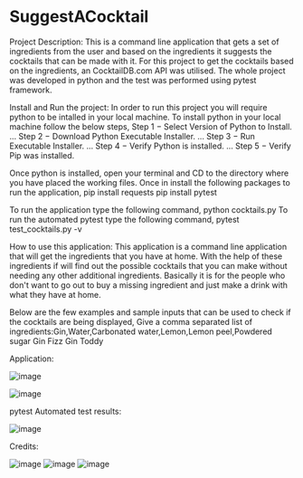 # SuggestACocktail

Project Description:
This is a command line application that gets a set of ingredients from the user and based on the ingredients it suggests the cocktails that can be made with it. For this project to get the cocktails based on the ingredients, an CocktailDB.com API was utilised. The whole project was developed in python and the test was performed using pytest framework. 

Install and Run the project:
In order to run this project you will require python to be intalled in your local machine. To install python in your local machine follow the below steps,
Step 1 − Select Version of Python to Install. ...
Step 2 − Download Python Executable Installer. ...
Step 3 − Run Executable Installer. ...
Step 4 − Verify Python is installed. ...
Step 5 − Verify Pip was installed.

Once python is installed, open your terminal and CD to the directory where you have placed the working files. Once in install the following packages to run the application, 
pip install requests
pip install pytest

To run the application type the following command,
python cocktails.py
To run the automated pytest type the following command,
pytest test_cocktails.py -v

How to use this application: 
This application is a command line application that will get the ingredients that you have at home. With the help of these ingredients if will find out the possible cocktails that you can make without needing any other additional ingredients. Basically it is for the people who don't want to go out to buy a missing ingredient and just make a drink with what they have at home. 

Below are the few examples and sample inputs that can be used to check if the cocktails are being displayed, 
Give a comma separated list of ingredients:Gin,Water,Carbonated water,Lemon,Lemon peel,Powdered sugar
Gin Fizz
Gin Toddy

Application: 

![image](https://user-images.githubusercontent.com/64884749/181391402-1cb8d373-beea-4dce-9981-ccb572d58aa2.png)

![image](https://user-images.githubusercontent.com/64884749/181391458-3452e90b-3bba-437a-833c-faa3a4983970.png)

pytest Automated test results:

![image](https://user-images.githubusercontent.com/64884749/181391565-cceaf455-6fe9-461e-b0c4-2f97be57622b.png)


Credits:

![image](https://user-images.githubusercontent.com/64884749/181391726-5f47eaae-65ce-4bdf-a4e0-764065f47d81.png) 
![image](https://user-images.githubusercontent.com/64884749/181391779-e6d87f48-bcea-47ae-9bd9-ddf4b1cbcf2f.png)
![image](https://user-images.githubusercontent.com/64884749/181391821-5510509e-246e-40a7-89bc-3c33410621ca.png)


